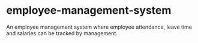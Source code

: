 # employee-management-system
An employee management system where employee attendance, leave time and salaries can be tracked by management.
